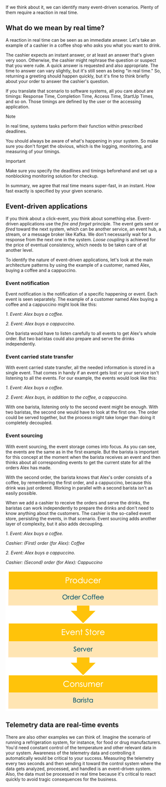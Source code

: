 If we think about it, we can identify many event-driven scenarios. Plenty of them require a reaction in real time.

## What do we mean by real time?

A reaction in real time can be seen as an immediate answer. Let's take an example of a cashier in a coffee shop who asks you what you want to drink.

The cashier expects an instant answer, or at least an answer that's given very soon. Otherwise, the cashier might rephrase the question or suspect that you were rude. A quick answer is requested and also appropriate. The time to answer can vary slightly, but it's still seen as being "in real time." So, returning a greeting should happen quickly, but it's fine to think briefly about your order to answer the cashier's question.

If you translate that scenario to software systems, all you care about are timings: Response Time, Completion Time, Access Time, StartUp Times, and so on. Those timings are defined by the user or the accessing application.

> [!NOTE]
> In real time, systems tasks perform their function within prescribed deadlines.

You should always be aware of what's happening in your system. So make sure you don't forget the obvious, which is the logging, monitoring, and measuring of your timings.

> [!IMPORTANT]
> Make sure you specify the deadlines and timings beforehand and set up a nonblocking monitoring solution for checkup.

In summary, we agree that real time means super-fast, in an instant. How fast exactly is specified by your given scenario.

## Event-driven applications

If you think about a click-event, you think about something else. Event-driven applications use the _fire and forget_ principle. The event gets sent or _fired_ toward the next system, which can be another service, an event hub, a stream, or a message broker like Kafka. We don't necessarily wait for a response from the next one in the system. _Loose coupling_ is achieved for the price of eventual consistency, which needs to be taken care of at another level.

To identify the nature of event-driven applications, let's look at the main architecture patterns by using the example of a customer, named Alex, buying a coffee and a cappuccino.

### Event notification

Event notification is the notification of a specific happening or event. Each event is seen separately. The example of a customer named Alex buying a coffee and a cappuccino might look like this:

_1. Event: Alex buys a coffee._

_2. Event: Alex buys a cappuccino._

One barista would have to listen carefully to all events to get Alex's whole order. But two baristas could also prepare and serve the drinks independently.

### Event carried state transfer

With event carried state transfer, all the needed information is stored in a single event. That comes in handy if an event gets lost or your service isn't listening to all the events. For our example, the events would look like this:

_1. Event: Alex buys a coffee._

_2. Event: Alex buys, in addition to the coffee, a cappuccino._

With one barista, listening only to the second event might be enough. With two baristas, the second one would have to look at the first one. The order could be served together, but the process might take longer than doing it completely decoupled.

### Event sourcing

With event sourcing, the event storage comes into focus. As you can see, the events are the same as in the first example. But the barista is important for this concept at the moment when the barista receives an event and then thinks about all corresponding events to get the current state for all the orders Alex has made.

With the second order, the barista knows that Alex's order consists of a coffee, by remembering the first order, and a cappuccino, because this drink was just ordered. Working in parallel with a second barista isn't as easily possible.

When we add a cashier to receive the orders and serve the drinks, the baristas can work independently to prepare the drinks and don't need to know anything about the customers. The cashier is the so-called event store, persisting the events, in that scenario. Event sourcing adds another layer of complexity, but it also adds decoupling.

_1. Event: Alex buys a coffee._

_Cashier: (First) order (for Alex): Coffee_

_2. Event: Alex buys a cappuccino._

_Cashier: (Second) order (for Alex): Cappuccino_

![Visualization that shows event sourcing for buying a coffee.](../media/2-event-sourcing.png)

## Telemetry data are real-time events

There are also other examples we can think of. Imagine the scenario of running a refrigeration system, for instance, for food or drug manufacturers. You'd need constant control of the temperature and other relevant data in your system. Awareness of the telemetry data and controlling it automatically would be critical to your success. Measuring the telemetry every two seconds and then sending it toward the control system where the data gets analyzed, processed, and handled is an event-driven system. Also, the data must be processed in real time because it's critical to react quickly to avoid tragic consequences for the business.
